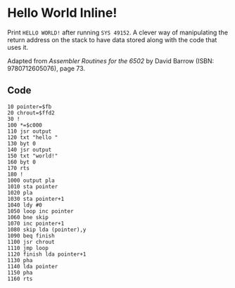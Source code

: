 # Hello World Inline!

Print `HELLO WORLD!` after running `SYS 49152`. A clever way of manipulating the return address on the stack to have data stored along with the code that uses it.

Adapted from *Assembler Routines for the 6502* by David Barrow (ISBN: 9780712605076), page 73.

## Code

    10 pointer=$fb
    20 chrout=$ffd2
    30 !
    100 *=$c000
    110 jsr output
    120 txt "hello "
    130 byt 0
    140 jsr output
    150 txt "world!"
    160 byt 0
    170 rts
    180 !
    1000 output pla
    1010 sta pointer
    1020 pla
    1030 sta pointer+1
    1040 ldy #0
    1050 loop inc pointer
    1060 bne skip
    1070 inc pointer+1
    1080 skip lda (pointer),y
    1090 beq finish
    1100 jsr chrout
    1110 jmp loop
    1120 finish lda pointer+1
    1130 pha
    1140 lda pointer
    1150 pha
    1160 rts
